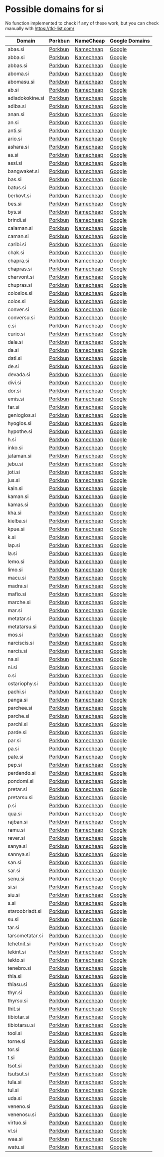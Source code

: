 # Possible domains for si

No function implemented to check if any of these work, but you can check manually with https://tld-list.com/

| Domain | Porkbun | NameCheap | Google Domains |
|---|---|---|---|
| abas.si | [Porkbun](https://porkbun.com/checkout/search?prb=e814663da1&tlds=&idnLanguage=&search=search&q=abas.si) | [Namecheap](https://www.namecheap.com/domains/registration/results/?domain=abas.si) | [Google](https://domains.google.com/registrar/search?searchTerm=abas.si) |
| abba.si | [Porkbun](https://porkbun.com/checkout/search?prb=e814663da1&tlds=&idnLanguage=&search=search&q=abba.si) | [Namecheap](https://www.namecheap.com/domains/registration/results/?domain=abba.si) | [Google](https://domains.google.com/registrar/search?searchTerm=abba.si) |
| abbas.si | [Porkbun](https://porkbun.com/checkout/search?prb=e814663da1&tlds=&idnLanguage=&search=search&q=abbas.si) | [Namecheap](https://www.namecheap.com/domains/registration/results/?domain=abbas.si) | [Google](https://domains.google.com/registrar/search?searchTerm=abbas.si) |
| aboma.si | [Porkbun](https://porkbun.com/checkout/search?prb=e814663da1&tlds=&idnLanguage=&search=search&q=aboma.si) | [Namecheap](https://www.namecheap.com/domains/registration/results/?domain=aboma.si) | [Google](https://domains.google.com/registrar/search?searchTerm=aboma.si) |
| abomasu.si | [Porkbun](https://porkbun.com/checkout/search?prb=e814663da1&tlds=&idnLanguage=&search=search&q=abomasu.si) | [Namecheap](https://www.namecheap.com/domains/registration/results/?domain=abomasu.si) | [Google](https://domains.google.com/registrar/search?searchTerm=abomasu.si) |
| ab.si | [Porkbun](https://porkbun.com/checkout/search?prb=e814663da1&tlds=&idnLanguage=&search=search&q=ab.si) | [Namecheap](https://www.namecheap.com/domains/registration/results/?domain=ab.si) | [Google](https://domains.google.com/registrar/search?searchTerm=ab.si) |
| adiadokokine.si | [Porkbun](https://porkbun.com/checkout/search?prb=e814663da1&tlds=&idnLanguage=&search=search&q=adiadokokine.si) | [Namecheap](https://www.namecheap.com/domains/registration/results/?domain=adiadokokine.si) | [Google](https://domains.google.com/registrar/search?searchTerm=adiadokokine.si) |
| adiba.si | [Porkbun](https://porkbun.com/checkout/search?prb=e814663da1&tlds=&idnLanguage=&search=search&q=adiba.si) | [Namecheap](https://www.namecheap.com/domains/registration/results/?domain=adiba.si) | [Google](https://domains.google.com/registrar/search?searchTerm=adiba.si) |
| anan.si | [Porkbun](https://porkbun.com/checkout/search?prb=e814663da1&tlds=&idnLanguage=&search=search&q=anan.si) | [Namecheap](https://www.namecheap.com/domains/registration/results/?domain=anan.si) | [Google](https://domains.google.com/registrar/search?searchTerm=anan.si) |
| an.si | [Porkbun](https://porkbun.com/checkout/search?prb=e814663da1&tlds=&idnLanguage=&search=search&q=an.si) | [Namecheap](https://www.namecheap.com/domains/registration/results/?domain=an.si) | [Google](https://domains.google.com/registrar/search?searchTerm=an.si) |
| anti.si | [Porkbun](https://porkbun.com/checkout/search?prb=e814663da1&tlds=&idnLanguage=&search=search&q=anti.si) | [Namecheap](https://www.namecheap.com/domains/registration/results/?domain=anti.si) | [Google](https://domains.google.com/registrar/search?searchTerm=anti.si) |
| ario.si | [Porkbun](https://porkbun.com/checkout/search?prb=e814663da1&tlds=&idnLanguage=&search=search&q=ario.si) | [Namecheap](https://www.namecheap.com/domains/registration/results/?domain=ario.si) | [Google](https://domains.google.com/registrar/search?searchTerm=ario.si) |
| ashara.si | [Porkbun](https://porkbun.com/checkout/search?prb=e814663da1&tlds=&idnLanguage=&search=search&q=ashara.si) | [Namecheap](https://www.namecheap.com/domains/registration/results/?domain=ashara.si) | [Google](https://domains.google.com/registrar/search?searchTerm=ashara.si) |
| as.si | [Porkbun](https://porkbun.com/checkout/search?prb=e814663da1&tlds=&idnLanguage=&search=search&q=as.si) | [Namecheap](https://www.namecheap.com/domains/registration/results/?domain=as.si) | [Google](https://domains.google.com/registrar/search?searchTerm=as.si) |
| assi.si | [Porkbun](https://porkbun.com/checkout/search?prb=e814663da1&tlds=&idnLanguage=&search=search&q=assi.si) | [Namecheap](https://www.namecheap.com/domains/registration/results/?domain=assi.si) | [Google](https://domains.google.com/registrar/search?searchTerm=assi.si) |
| bangwaket.si | [Porkbun](https://porkbun.com/checkout/search?prb=e814663da1&tlds=&idnLanguage=&search=search&q=bangwaket.si) | [Namecheap](https://www.namecheap.com/domains/registration/results/?domain=bangwaket.si) | [Google](https://domains.google.com/registrar/search?searchTerm=bangwaket.si) |
| bas.si | [Porkbun](https://porkbun.com/checkout/search?prb=e814663da1&tlds=&idnLanguage=&search=search&q=bas.si) | [Namecheap](https://www.namecheap.com/domains/registration/results/?domain=bas.si) | [Google](https://domains.google.com/registrar/search?searchTerm=bas.si) |
| batus.si | [Porkbun](https://porkbun.com/checkout/search?prb=e814663da1&tlds=&idnLanguage=&search=search&q=batus.si) | [Namecheap](https://www.namecheap.com/domains/registration/results/?domain=batus.si) | [Google](https://domains.google.com/registrar/search?searchTerm=batus.si) |
| berkovt.si | [Porkbun](https://porkbun.com/checkout/search?prb=e814663da1&tlds=&idnLanguage=&search=search&q=berkovt.si) | [Namecheap](https://www.namecheap.com/domains/registration/results/?domain=berkovt.si) | [Google](https://domains.google.com/registrar/search?searchTerm=berkovt.si) |
| bes.si | [Porkbun](https://porkbun.com/checkout/search?prb=e814663da1&tlds=&idnLanguage=&search=search&q=bes.si) | [Namecheap](https://www.namecheap.com/domains/registration/results/?domain=bes.si) | [Google](https://domains.google.com/registrar/search?searchTerm=bes.si) |
| bys.si | [Porkbun](https://porkbun.com/checkout/search?prb=e814663da1&tlds=&idnLanguage=&search=search&q=bys.si) | [Namecheap](https://www.namecheap.com/domains/registration/results/?domain=bys.si) | [Google](https://domains.google.com/registrar/search?searchTerm=bys.si) |
| brindi.si | [Porkbun](https://porkbun.com/checkout/search?prb=e814663da1&tlds=&idnLanguage=&search=search&q=brindi.si) | [Namecheap](https://www.namecheap.com/domains/registration/results/?domain=brindi.si) | [Google](https://domains.google.com/registrar/search?searchTerm=brindi.si) |
| calaman.si | [Porkbun](https://porkbun.com/checkout/search?prb=e814663da1&tlds=&idnLanguage=&search=search&q=calaman.si) | [Namecheap](https://www.namecheap.com/domains/registration/results/?domain=calaman.si) | [Google](https://domains.google.com/registrar/search?searchTerm=calaman.si) |
| caman.si | [Porkbun](https://porkbun.com/checkout/search?prb=e814663da1&tlds=&idnLanguage=&search=search&q=caman.si) | [Namecheap](https://www.namecheap.com/domains/registration/results/?domain=caman.si) | [Google](https://domains.google.com/registrar/search?searchTerm=caman.si) |
| caribi.si | [Porkbun](https://porkbun.com/checkout/search?prb=e814663da1&tlds=&idnLanguage=&search=search&q=caribi.si) | [Namecheap](https://www.namecheap.com/domains/registration/results/?domain=caribi.si) | [Google](https://domains.google.com/registrar/search?searchTerm=caribi.si) |
| chak.si | [Porkbun](https://porkbun.com/checkout/search?prb=e814663da1&tlds=&idnLanguage=&search=search&q=chak.si) | [Namecheap](https://www.namecheap.com/domains/registration/results/?domain=chak.si) | [Google](https://domains.google.com/registrar/search?searchTerm=chak.si) |
| chapra.si | [Porkbun](https://porkbun.com/checkout/search?prb=e814663da1&tlds=&idnLanguage=&search=search&q=chapra.si) | [Namecheap](https://www.namecheap.com/domains/registration/results/?domain=chapra.si) | [Google](https://domains.google.com/registrar/search?searchTerm=chapra.si) |
| chapras.si | [Porkbun](https://porkbun.com/checkout/search?prb=e814663da1&tlds=&idnLanguage=&search=search&q=chapras.si) | [Namecheap](https://www.namecheap.com/domains/registration/results/?domain=chapras.si) | [Google](https://domains.google.com/registrar/search?searchTerm=chapras.si) |
| chervont.si | [Porkbun](https://porkbun.com/checkout/search?prb=e814663da1&tlds=&idnLanguage=&search=search&q=chervont.si) | [Namecheap](https://www.namecheap.com/domains/registration/results/?domain=chervont.si) | [Google](https://domains.google.com/registrar/search?searchTerm=chervont.si) |
| chupras.si | [Porkbun](https://porkbun.com/checkout/search?prb=e814663da1&tlds=&idnLanguage=&search=search&q=chupras.si) | [Namecheap](https://www.namecheap.com/domains/registration/results/?domain=chupras.si) | [Google](https://domains.google.com/registrar/search?searchTerm=chupras.si) |
| coloslos.si | [Porkbun](https://porkbun.com/checkout/search?prb=e814663da1&tlds=&idnLanguage=&search=search&q=coloslos.si) | [Namecheap](https://www.namecheap.com/domains/registration/results/?domain=coloslos.si) | [Google](https://domains.google.com/registrar/search?searchTerm=coloslos.si) |
| colos.si | [Porkbun](https://porkbun.com/checkout/search?prb=e814663da1&tlds=&idnLanguage=&search=search&q=colos.si) | [Namecheap](https://www.namecheap.com/domains/registration/results/?domain=colos.si) | [Google](https://domains.google.com/registrar/search?searchTerm=colos.si) |
| conver.si | [Porkbun](https://porkbun.com/checkout/search?prb=e814663da1&tlds=&idnLanguage=&search=search&q=conver.si) | [Namecheap](https://www.namecheap.com/domains/registration/results/?domain=conver.si) | [Google](https://domains.google.com/registrar/search?searchTerm=conver.si) |
| conversu.si | [Porkbun](https://porkbun.com/checkout/search?prb=e814663da1&tlds=&idnLanguage=&search=search&q=conversu.si) | [Namecheap](https://www.namecheap.com/domains/registration/results/?domain=conversu.si) | [Google](https://domains.google.com/registrar/search?searchTerm=conversu.si) |
| c.si | [Porkbun](https://porkbun.com/checkout/search?prb=e814663da1&tlds=&idnLanguage=&search=search&q=c.si) | [Namecheap](https://www.namecheap.com/domains/registration/results/?domain=c.si) | [Google](https://domains.google.com/registrar/search?searchTerm=c.si) |
| curio.si | [Porkbun](https://porkbun.com/checkout/search?prb=e814663da1&tlds=&idnLanguage=&search=search&q=curio.si) | [Namecheap](https://www.namecheap.com/domains/registration/results/?domain=curio.si) | [Google](https://domains.google.com/registrar/search?searchTerm=curio.si) |
| dala.si | [Porkbun](https://porkbun.com/checkout/search?prb=e814663da1&tlds=&idnLanguage=&search=search&q=dala.si) | [Namecheap](https://www.namecheap.com/domains/registration/results/?domain=dala.si) | [Google](https://domains.google.com/registrar/search?searchTerm=dala.si) |
| da.si | [Porkbun](https://porkbun.com/checkout/search?prb=e814663da1&tlds=&idnLanguage=&search=search&q=da.si) | [Namecheap](https://www.namecheap.com/domains/registration/results/?domain=da.si) | [Google](https://domains.google.com/registrar/search?searchTerm=da.si) |
| dati.si | [Porkbun](https://porkbun.com/checkout/search?prb=e814663da1&tlds=&idnLanguage=&search=search&q=dati.si) | [Namecheap](https://www.namecheap.com/domains/registration/results/?domain=dati.si) | [Google](https://domains.google.com/registrar/search?searchTerm=dati.si) |
| de.si | [Porkbun](https://porkbun.com/checkout/search?prb=e814663da1&tlds=&idnLanguage=&search=search&q=de.si) | [Namecheap](https://www.namecheap.com/domains/registration/results/?domain=de.si) | [Google](https://domains.google.com/registrar/search?searchTerm=de.si) |
| devada.si | [Porkbun](https://porkbun.com/checkout/search?prb=e814663da1&tlds=&idnLanguage=&search=search&q=devada.si) | [Namecheap](https://www.namecheap.com/domains/registration/results/?domain=devada.si) | [Google](https://domains.google.com/registrar/search?searchTerm=devada.si) |
| divi.si | [Porkbun](https://porkbun.com/checkout/search?prb=e814663da1&tlds=&idnLanguage=&search=search&q=divi.si) | [Namecheap](https://www.namecheap.com/domains/registration/results/?domain=divi.si) | [Google](https://domains.google.com/registrar/search?searchTerm=divi.si) |
| dor.si | [Porkbun](https://porkbun.com/checkout/search?prb=e814663da1&tlds=&idnLanguage=&search=search&q=dor.si) | [Namecheap](https://www.namecheap.com/domains/registration/results/?domain=dor.si) | [Google](https://domains.google.com/registrar/search?searchTerm=dor.si) |
| emis.si | [Porkbun](https://porkbun.com/checkout/search?prb=e814663da1&tlds=&idnLanguage=&search=search&q=emis.si) | [Namecheap](https://www.namecheap.com/domains/registration/results/?domain=emis.si) | [Google](https://domains.google.com/registrar/search?searchTerm=emis.si) |
| far.si | [Porkbun](https://porkbun.com/checkout/search?prb=e814663da1&tlds=&idnLanguage=&search=search&q=far.si) | [Namecheap](https://www.namecheap.com/domains/registration/results/?domain=far.si) | [Google](https://domains.google.com/registrar/search?searchTerm=far.si) |
| genioglos.si | [Porkbun](https://porkbun.com/checkout/search?prb=e814663da1&tlds=&idnLanguage=&search=search&q=genioglos.si) | [Namecheap](https://www.namecheap.com/domains/registration/results/?domain=genioglos.si) | [Google](https://domains.google.com/registrar/search?searchTerm=genioglos.si) |
| hyoglos.si | [Porkbun](https://porkbun.com/checkout/search?prb=e814663da1&tlds=&idnLanguage=&search=search&q=hyoglos.si) | [Namecheap](https://www.namecheap.com/domains/registration/results/?domain=hyoglos.si) | [Google](https://domains.google.com/registrar/search?searchTerm=hyoglos.si) |
| hypothe.si | [Porkbun](https://porkbun.com/checkout/search?prb=e814663da1&tlds=&idnLanguage=&search=search&q=hypothe.si) | [Namecheap](https://www.namecheap.com/domains/registration/results/?domain=hypothe.si) | [Google](https://domains.google.com/registrar/search?searchTerm=hypothe.si) |
| h.si | [Porkbun](https://porkbun.com/checkout/search?prb=e814663da1&tlds=&idnLanguage=&search=search&q=h.si) | [Namecheap](https://www.namecheap.com/domains/registration/results/?domain=h.si) | [Google](https://domains.google.com/registrar/search?searchTerm=h.si) |
| inko.si | [Porkbun](https://porkbun.com/checkout/search?prb=e814663da1&tlds=&idnLanguage=&search=search&q=inko.si) | [Namecheap](https://www.namecheap.com/domains/registration/results/?domain=inko.si) | [Google](https://domains.google.com/registrar/search?searchTerm=inko.si) |
| jataman.si | [Porkbun](https://porkbun.com/checkout/search?prb=e814663da1&tlds=&idnLanguage=&search=search&q=jataman.si) | [Namecheap](https://www.namecheap.com/domains/registration/results/?domain=jataman.si) | [Google](https://domains.google.com/registrar/search?searchTerm=jataman.si) |
| jebu.si | [Porkbun](https://porkbun.com/checkout/search?prb=e814663da1&tlds=&idnLanguage=&search=search&q=jebu.si) | [Namecheap](https://www.namecheap.com/domains/registration/results/?domain=jebu.si) | [Google](https://domains.google.com/registrar/search?searchTerm=jebu.si) |
| joti.si | [Porkbun](https://porkbun.com/checkout/search?prb=e814663da1&tlds=&idnLanguage=&search=search&q=joti.si) | [Namecheap](https://www.namecheap.com/domains/registration/results/?domain=joti.si) | [Google](https://domains.google.com/registrar/search?searchTerm=joti.si) |
| jus.si | [Porkbun](https://porkbun.com/checkout/search?prb=e814663da1&tlds=&idnLanguage=&search=search&q=jus.si) | [Namecheap](https://www.namecheap.com/domains/registration/results/?domain=jus.si) | [Google](https://domains.google.com/registrar/search?searchTerm=jus.si) |
| kain.si | [Porkbun](https://porkbun.com/checkout/search?prb=e814663da1&tlds=&idnLanguage=&search=search&q=kain.si) | [Namecheap](https://www.namecheap.com/domains/registration/results/?domain=kain.si) | [Google](https://domains.google.com/registrar/search?searchTerm=kain.si) |
| kaman.si | [Porkbun](https://porkbun.com/checkout/search?prb=e814663da1&tlds=&idnLanguage=&search=search&q=kaman.si) | [Namecheap](https://www.namecheap.com/domains/registration/results/?domain=kaman.si) | [Google](https://domains.google.com/registrar/search?searchTerm=kaman.si) |
| kamas.si | [Porkbun](https://porkbun.com/checkout/search?prb=e814663da1&tlds=&idnLanguage=&search=search&q=kamas.si) | [Namecheap](https://www.namecheap.com/domains/registration/results/?domain=kamas.si) | [Google](https://domains.google.com/registrar/search?searchTerm=kamas.si) |
| kha.si | [Porkbun](https://porkbun.com/checkout/search?prb=e814663da1&tlds=&idnLanguage=&search=search&q=kha.si) | [Namecheap](https://www.namecheap.com/domains/registration/results/?domain=kha.si) | [Google](https://domains.google.com/registrar/search?searchTerm=kha.si) |
| kielba.si | [Porkbun](https://porkbun.com/checkout/search?prb=e814663da1&tlds=&idnLanguage=&search=search&q=kielba.si) | [Namecheap](https://www.namecheap.com/domains/registration/results/?domain=kielba.si) | [Google](https://domains.google.com/registrar/search?searchTerm=kielba.si) |
| kpue.si | [Porkbun](https://porkbun.com/checkout/search?prb=e814663da1&tlds=&idnLanguage=&search=search&q=kpue.si) | [Namecheap](https://www.namecheap.com/domains/registration/results/?domain=kpue.si) | [Google](https://domains.google.com/registrar/search?searchTerm=kpue.si) |
| k.si | [Porkbun](https://porkbun.com/checkout/search?prb=e814663da1&tlds=&idnLanguage=&search=search&q=k.si) | [Namecheap](https://www.namecheap.com/domains/registration/results/?domain=k.si) | [Google](https://domains.google.com/registrar/search?searchTerm=k.si) |
| lap.si | [Porkbun](https://porkbun.com/checkout/search?prb=e814663da1&tlds=&idnLanguage=&search=search&q=lap.si) | [Namecheap](https://www.namecheap.com/domains/registration/results/?domain=lap.si) | [Google](https://domains.google.com/registrar/search?searchTerm=lap.si) |
| la.si | [Porkbun](https://porkbun.com/checkout/search?prb=e814663da1&tlds=&idnLanguage=&search=search&q=la.si) | [Namecheap](https://www.namecheap.com/domains/registration/results/?domain=la.si) | [Google](https://domains.google.com/registrar/search?searchTerm=la.si) |
| lemo.si | [Porkbun](https://porkbun.com/checkout/search?prb=e814663da1&tlds=&idnLanguage=&search=search&q=lemo.si) | [Namecheap](https://www.namecheap.com/domains/registration/results/?domain=lemo.si) | [Google](https://domains.google.com/registrar/search?searchTerm=lemo.si) |
| limo.si | [Porkbun](https://porkbun.com/checkout/search?prb=e814663da1&tlds=&idnLanguage=&search=search&q=limo.si) | [Namecheap](https://www.namecheap.com/domains/registration/results/?domain=limo.si) | [Google](https://domains.google.com/registrar/search?searchTerm=limo.si) |
| macu.si | [Porkbun](https://porkbun.com/checkout/search?prb=e814663da1&tlds=&idnLanguage=&search=search&q=macu.si) | [Namecheap](https://www.namecheap.com/domains/registration/results/?domain=macu.si) | [Google](https://domains.google.com/registrar/search?searchTerm=macu.si) |
| madra.si | [Porkbun](https://porkbun.com/checkout/search?prb=e814663da1&tlds=&idnLanguage=&search=search&q=madra.si) | [Namecheap](https://www.namecheap.com/domains/registration/results/?domain=madra.si) | [Google](https://domains.google.com/registrar/search?searchTerm=madra.si) |
| mafio.si | [Porkbun](https://porkbun.com/checkout/search?prb=e814663da1&tlds=&idnLanguage=&search=search&q=mafio.si) | [Namecheap](https://www.namecheap.com/domains/registration/results/?domain=mafio.si) | [Google](https://domains.google.com/registrar/search?searchTerm=mafio.si) |
| marche.si | [Porkbun](https://porkbun.com/checkout/search?prb=e814663da1&tlds=&idnLanguage=&search=search&q=marche.si) | [Namecheap](https://www.namecheap.com/domains/registration/results/?domain=marche.si) | [Google](https://domains.google.com/registrar/search?searchTerm=marche.si) |
| mar.si | [Porkbun](https://porkbun.com/checkout/search?prb=e814663da1&tlds=&idnLanguage=&search=search&q=mar.si) | [Namecheap](https://www.namecheap.com/domains/registration/results/?domain=mar.si) | [Google](https://domains.google.com/registrar/search?searchTerm=mar.si) |
| metatar.si | [Porkbun](https://porkbun.com/checkout/search?prb=e814663da1&tlds=&idnLanguage=&search=search&q=metatar.si) | [Namecheap](https://www.namecheap.com/domains/registration/results/?domain=metatar.si) | [Google](https://domains.google.com/registrar/search?searchTerm=metatar.si) |
| metatarsu.si | [Porkbun](https://porkbun.com/checkout/search?prb=e814663da1&tlds=&idnLanguage=&search=search&q=metatarsu.si) | [Namecheap](https://www.namecheap.com/domains/registration/results/?domain=metatarsu.si) | [Google](https://domains.google.com/registrar/search?searchTerm=metatarsu.si) |
| mos.si | [Porkbun](https://porkbun.com/checkout/search?prb=e814663da1&tlds=&idnLanguage=&search=search&q=mos.si) | [Namecheap](https://www.namecheap.com/domains/registration/results/?domain=mos.si) | [Google](https://domains.google.com/registrar/search?searchTerm=mos.si) |
| narciscis.si | [Porkbun](https://porkbun.com/checkout/search?prb=e814663da1&tlds=&idnLanguage=&search=search&q=narciscis.si) | [Namecheap](https://www.namecheap.com/domains/registration/results/?domain=narciscis.si) | [Google](https://domains.google.com/registrar/search?searchTerm=narciscis.si) |
| narcis.si | [Porkbun](https://porkbun.com/checkout/search?prb=e814663da1&tlds=&idnLanguage=&search=search&q=narcis.si) | [Namecheap](https://www.namecheap.com/domains/registration/results/?domain=narcis.si) | [Google](https://domains.google.com/registrar/search?searchTerm=narcis.si) |
| na.si | [Porkbun](https://porkbun.com/checkout/search?prb=e814663da1&tlds=&idnLanguage=&search=search&q=na.si) | [Namecheap](https://www.namecheap.com/domains/registration/results/?domain=na.si) | [Google](https://domains.google.com/registrar/search?searchTerm=na.si) |
| ni.si | [Porkbun](https://porkbun.com/checkout/search?prb=e814663da1&tlds=&idnLanguage=&search=search&q=ni.si) | [Namecheap](https://www.namecheap.com/domains/registration/results/?domain=ni.si) | [Google](https://domains.google.com/registrar/search?searchTerm=ni.si) |
| o.si | [Porkbun](https://porkbun.com/checkout/search?prb=e814663da1&tlds=&idnLanguage=&search=search&q=o.si) | [Namecheap](https://www.namecheap.com/domains/registration/results/?domain=o.si) | [Google](https://domains.google.com/registrar/search?searchTerm=o.si) |
| ostariophy.si | [Porkbun](https://porkbun.com/checkout/search?prb=e814663da1&tlds=&idnLanguage=&search=search&q=ostariophy.si) | [Namecheap](https://www.namecheap.com/domains/registration/results/?domain=ostariophy.si) | [Google](https://domains.google.com/registrar/search?searchTerm=ostariophy.si) |
| pachi.si | [Porkbun](https://porkbun.com/checkout/search?prb=e814663da1&tlds=&idnLanguage=&search=search&q=pachi.si) | [Namecheap](https://www.namecheap.com/domains/registration/results/?domain=pachi.si) | [Google](https://domains.google.com/registrar/search?searchTerm=pachi.si) |
| panga.si | [Porkbun](https://porkbun.com/checkout/search?prb=e814663da1&tlds=&idnLanguage=&search=search&q=panga.si) | [Namecheap](https://www.namecheap.com/domains/registration/results/?domain=panga.si) | [Google](https://domains.google.com/registrar/search?searchTerm=panga.si) |
| parchee.si | [Porkbun](https://porkbun.com/checkout/search?prb=e814663da1&tlds=&idnLanguage=&search=search&q=parchee.si) | [Namecheap](https://www.namecheap.com/domains/registration/results/?domain=parchee.si) | [Google](https://domains.google.com/registrar/search?searchTerm=parchee.si) |
| parche.si | [Porkbun](https://porkbun.com/checkout/search?prb=e814663da1&tlds=&idnLanguage=&search=search&q=parche.si) | [Namecheap](https://www.namecheap.com/domains/registration/results/?domain=parche.si) | [Google](https://domains.google.com/registrar/search?searchTerm=parche.si) |
| parchi.si | [Porkbun](https://porkbun.com/checkout/search?prb=e814663da1&tlds=&idnLanguage=&search=search&q=parchi.si) | [Namecheap](https://www.namecheap.com/domains/registration/results/?domain=parchi.si) | [Google](https://domains.google.com/registrar/search?searchTerm=parchi.si) |
| parde.si | [Porkbun](https://porkbun.com/checkout/search?prb=e814663da1&tlds=&idnLanguage=&search=search&q=parde.si) | [Namecheap](https://www.namecheap.com/domains/registration/results/?domain=parde.si) | [Google](https://domains.google.com/registrar/search?searchTerm=parde.si) |
| par.si | [Porkbun](https://porkbun.com/checkout/search?prb=e814663da1&tlds=&idnLanguage=&search=search&q=par.si) | [Namecheap](https://www.namecheap.com/domains/registration/results/?domain=par.si) | [Google](https://domains.google.com/registrar/search?searchTerm=par.si) |
| pa.si | [Porkbun](https://porkbun.com/checkout/search?prb=e814663da1&tlds=&idnLanguage=&search=search&q=pa.si) | [Namecheap](https://www.namecheap.com/domains/registration/results/?domain=pa.si) | [Google](https://domains.google.com/registrar/search?searchTerm=pa.si) |
| pate.si | [Porkbun](https://porkbun.com/checkout/search?prb=e814663da1&tlds=&idnLanguage=&search=search&q=pate.si) | [Namecheap](https://www.namecheap.com/domains/registration/results/?domain=pate.si) | [Google](https://domains.google.com/registrar/search?searchTerm=pate.si) |
| pep.si | [Porkbun](https://porkbun.com/checkout/search?prb=e814663da1&tlds=&idnLanguage=&search=search&q=pep.si) | [Namecheap](https://www.namecheap.com/domains/registration/results/?domain=pep.si) | [Google](https://domains.google.com/registrar/search?searchTerm=pep.si) |
| perdendo.si | [Porkbun](https://porkbun.com/checkout/search?prb=e814663da1&tlds=&idnLanguage=&search=search&q=perdendo.si) | [Namecheap](https://www.namecheap.com/domains/registration/results/?domain=perdendo.si) | [Google](https://domains.google.com/registrar/search?searchTerm=perdendo.si) |
| pondomi.si | [Porkbun](https://porkbun.com/checkout/search?prb=e814663da1&tlds=&idnLanguage=&search=search&q=pondomi.si) | [Namecheap](https://www.namecheap.com/domains/registration/results/?domain=pondomi.si) | [Google](https://domains.google.com/registrar/search?searchTerm=pondomi.si) |
| pretar.si | [Porkbun](https://porkbun.com/checkout/search?prb=e814663da1&tlds=&idnLanguage=&search=search&q=pretar.si) | [Namecheap](https://www.namecheap.com/domains/registration/results/?domain=pretar.si) | [Google](https://domains.google.com/registrar/search?searchTerm=pretar.si) |
| pretarsu.si | [Porkbun](https://porkbun.com/checkout/search?prb=e814663da1&tlds=&idnLanguage=&search=search&q=pretarsu.si) | [Namecheap](https://www.namecheap.com/domains/registration/results/?domain=pretarsu.si) | [Google](https://domains.google.com/registrar/search?searchTerm=pretarsu.si) |
| p.si | [Porkbun](https://porkbun.com/checkout/search?prb=e814663da1&tlds=&idnLanguage=&search=search&q=p.si) | [Namecheap](https://www.namecheap.com/domains/registration/results/?domain=p.si) | [Google](https://domains.google.com/registrar/search?searchTerm=p.si) |
| qua.si | [Porkbun](https://porkbun.com/checkout/search?prb=e814663da1&tlds=&idnLanguage=&search=search&q=qua.si) | [Namecheap](https://www.namecheap.com/domains/registration/results/?domain=qua.si) | [Google](https://domains.google.com/registrar/search?searchTerm=qua.si) |
| rajban.si | [Porkbun](https://porkbun.com/checkout/search?prb=e814663da1&tlds=&idnLanguage=&search=search&q=rajban.si) | [Namecheap](https://www.namecheap.com/domains/registration/results/?domain=rajban.si) | [Google](https://domains.google.com/registrar/search?searchTerm=rajban.si) |
| ramu.si | [Porkbun](https://porkbun.com/checkout/search?prb=e814663da1&tlds=&idnLanguage=&search=search&q=ramu.si) | [Namecheap](https://www.namecheap.com/domains/registration/results/?domain=ramu.si) | [Google](https://domains.google.com/registrar/search?searchTerm=ramu.si) |
| rever.si | [Porkbun](https://porkbun.com/checkout/search?prb=e814663da1&tlds=&idnLanguage=&search=search&q=rever.si) | [Namecheap](https://www.namecheap.com/domains/registration/results/?domain=rever.si) | [Google](https://domains.google.com/registrar/search?searchTerm=rever.si) |
| sanya.si | [Porkbun](https://porkbun.com/checkout/search?prb=e814663da1&tlds=&idnLanguage=&search=search&q=sanya.si) | [Namecheap](https://www.namecheap.com/domains/registration/results/?domain=sanya.si) | [Google](https://domains.google.com/registrar/search?searchTerm=sanya.si) |
| sannya.si | [Porkbun](https://porkbun.com/checkout/search?prb=e814663da1&tlds=&idnLanguage=&search=search&q=sannya.si) | [Namecheap](https://www.namecheap.com/domains/registration/results/?domain=sannya.si) | [Google](https://domains.google.com/registrar/search?searchTerm=sannya.si) |
| san.si | [Porkbun](https://porkbun.com/checkout/search?prb=e814663da1&tlds=&idnLanguage=&search=search&q=san.si) | [Namecheap](https://www.namecheap.com/domains/registration/results/?domain=san.si) | [Google](https://domains.google.com/registrar/search?searchTerm=san.si) |
| sar.si | [Porkbun](https://porkbun.com/checkout/search?prb=e814663da1&tlds=&idnLanguage=&search=search&q=sar.si) | [Namecheap](https://www.namecheap.com/domains/registration/results/?domain=sar.si) | [Google](https://domains.google.com/registrar/search?searchTerm=sar.si) |
| senu.si | [Porkbun](https://porkbun.com/checkout/search?prb=e814663da1&tlds=&idnLanguage=&search=search&q=senu.si) | [Namecheap](https://www.namecheap.com/domains/registration/results/?domain=senu.si) | [Google](https://domains.google.com/registrar/search?searchTerm=senu.si) |
| si.si | [Porkbun](https://porkbun.com/checkout/search?prb=e814663da1&tlds=&idnLanguage=&search=search&q=si.si) | [Namecheap](https://www.namecheap.com/domains/registration/results/?domain=si.si) | [Google](https://domains.google.com/registrar/search?searchTerm=si.si) |
| siu.si | [Porkbun](https://porkbun.com/checkout/search?prb=e814663da1&tlds=&idnLanguage=&search=search&q=siu.si) | [Namecheap](https://www.namecheap.com/domains/registration/results/?domain=siu.si) | [Google](https://domains.google.com/registrar/search?searchTerm=siu.si) |
| s.si | [Porkbun](https://porkbun.com/checkout/search?prb=e814663da1&tlds=&idnLanguage=&search=search&q=s.si) | [Namecheap](https://www.namecheap.com/domains/registration/results/?domain=s.si) | [Google](https://domains.google.com/registrar/search?searchTerm=s.si) |
| staroobriadt.si | [Porkbun](https://porkbun.com/checkout/search?prb=e814663da1&tlds=&idnLanguage=&search=search&q=staroobriadt.si) | [Namecheap](https://www.namecheap.com/domains/registration/results/?domain=staroobriadt.si) | [Google](https://domains.google.com/registrar/search?searchTerm=staroobriadt.si) |
| su.si | [Porkbun](https://porkbun.com/checkout/search?prb=e814663da1&tlds=&idnLanguage=&search=search&q=su.si) | [Namecheap](https://www.namecheap.com/domains/registration/results/?domain=su.si) | [Google](https://domains.google.com/registrar/search?searchTerm=su.si) |
| tar.si | [Porkbun](https://porkbun.com/checkout/search?prb=e814663da1&tlds=&idnLanguage=&search=search&q=tar.si) | [Namecheap](https://www.namecheap.com/domains/registration/results/?domain=tar.si) | [Google](https://domains.google.com/registrar/search?searchTerm=tar.si) |
| tarsometatar.si | [Porkbun](https://porkbun.com/checkout/search?prb=e814663da1&tlds=&idnLanguage=&search=search&q=tarsometatar.si) | [Namecheap](https://www.namecheap.com/domains/registration/results/?domain=tarsometatar.si) | [Google](https://domains.google.com/registrar/search?searchTerm=tarsometatar.si) |
| tchetnit.si | [Porkbun](https://porkbun.com/checkout/search?prb=e814663da1&tlds=&idnLanguage=&search=search&q=tchetnit.si) | [Namecheap](https://www.namecheap.com/domains/registration/results/?domain=tchetnit.si) | [Google](https://domains.google.com/registrar/search?searchTerm=tchetnit.si) |
| tekint.si | [Porkbun](https://porkbun.com/checkout/search?prb=e814663da1&tlds=&idnLanguage=&search=search&q=tekint.si) | [Namecheap](https://www.namecheap.com/domains/registration/results/?domain=tekint.si) | [Google](https://domains.google.com/registrar/search?searchTerm=tekint.si) |
| tekto.si | [Porkbun](https://porkbun.com/checkout/search?prb=e814663da1&tlds=&idnLanguage=&search=search&q=tekto.si) | [Namecheap](https://www.namecheap.com/domains/registration/results/?domain=tekto.si) | [Google](https://domains.google.com/registrar/search?searchTerm=tekto.si) |
| tenebro.si | [Porkbun](https://porkbun.com/checkout/search?prb=e814663da1&tlds=&idnLanguage=&search=search&q=tenebro.si) | [Namecheap](https://www.namecheap.com/domains/registration/results/?domain=tenebro.si) | [Google](https://domains.google.com/registrar/search?searchTerm=tenebro.si) |
| thia.si | [Porkbun](https://porkbun.com/checkout/search?prb=e814663da1&tlds=&idnLanguage=&search=search&q=thia.si) | [Namecheap](https://www.namecheap.com/domains/registration/results/?domain=thia.si) | [Google](https://domains.google.com/registrar/search?searchTerm=thia.si) |
| thiasu.si | [Porkbun](https://porkbun.com/checkout/search?prb=e814663da1&tlds=&idnLanguage=&search=search&q=thiasu.si) | [Namecheap](https://www.namecheap.com/domains/registration/results/?domain=thiasu.si) | [Google](https://domains.google.com/registrar/search?searchTerm=thiasu.si) |
| thyr.si | [Porkbun](https://porkbun.com/checkout/search?prb=e814663da1&tlds=&idnLanguage=&search=search&q=thyr.si) | [Namecheap](https://www.namecheap.com/domains/registration/results/?domain=thyr.si) | [Google](https://domains.google.com/registrar/search?searchTerm=thyr.si) |
| thyrsu.si | [Porkbun](https://porkbun.com/checkout/search?prb=e814663da1&tlds=&idnLanguage=&search=search&q=thyrsu.si) | [Namecheap](https://www.namecheap.com/domains/registration/results/?domain=thyrsu.si) | [Google](https://domains.google.com/registrar/search?searchTerm=thyrsu.si) |
| thit.si | [Porkbun](https://porkbun.com/checkout/search?prb=e814663da1&tlds=&idnLanguage=&search=search&q=thit.si) | [Namecheap](https://www.namecheap.com/domains/registration/results/?domain=thit.si) | [Google](https://domains.google.com/registrar/search?searchTerm=thit.si) |
| tibiotar.si | [Porkbun](https://porkbun.com/checkout/search?prb=e814663da1&tlds=&idnLanguage=&search=search&q=tibiotar.si) | [Namecheap](https://www.namecheap.com/domains/registration/results/?domain=tibiotar.si) | [Google](https://domains.google.com/registrar/search?searchTerm=tibiotar.si) |
| tibiotarsu.si | [Porkbun](https://porkbun.com/checkout/search?prb=e814663da1&tlds=&idnLanguage=&search=search&q=tibiotarsu.si) | [Namecheap](https://www.namecheap.com/domains/registration/results/?domain=tibiotarsu.si) | [Google](https://domains.google.com/registrar/search?searchTerm=tibiotarsu.si) |
| tool.si | [Porkbun](https://porkbun.com/checkout/search?prb=e814663da1&tlds=&idnLanguage=&search=search&q=tool.si) | [Namecheap](https://www.namecheap.com/domains/registration/results/?domain=tool.si) | [Google](https://domains.google.com/registrar/search?searchTerm=tool.si) |
| torne.si | [Porkbun](https://porkbun.com/checkout/search?prb=e814663da1&tlds=&idnLanguage=&search=search&q=torne.si) | [Namecheap](https://www.namecheap.com/domains/registration/results/?domain=torne.si) | [Google](https://domains.google.com/registrar/search?searchTerm=torne.si) |
| tor.si | [Porkbun](https://porkbun.com/checkout/search?prb=e814663da1&tlds=&idnLanguage=&search=search&q=tor.si) | [Namecheap](https://www.namecheap.com/domains/registration/results/?domain=tor.si) | [Google](https://domains.google.com/registrar/search?searchTerm=tor.si) |
| t.si | [Porkbun](https://porkbun.com/checkout/search?prb=e814663da1&tlds=&idnLanguage=&search=search&q=t.si) | [Namecheap](https://www.namecheap.com/domains/registration/results/?domain=t.si) | [Google](https://domains.google.com/registrar/search?searchTerm=t.si) |
| tsot.si | [Porkbun](https://porkbun.com/checkout/search?prb=e814663da1&tlds=&idnLanguage=&search=search&q=tsot.si) | [Namecheap](https://www.namecheap.com/domains/registration/results/?domain=tsot.si) | [Google](https://domains.google.com/registrar/search?searchTerm=tsot.si) |
| tsutsut.si | [Porkbun](https://porkbun.com/checkout/search?prb=e814663da1&tlds=&idnLanguage=&search=search&q=tsutsut.si) | [Namecheap](https://www.namecheap.com/domains/registration/results/?domain=tsutsut.si) | [Google](https://domains.google.com/registrar/search?searchTerm=tsutsut.si) |
| tula.si | [Porkbun](https://porkbun.com/checkout/search?prb=e814663da1&tlds=&idnLanguage=&search=search&q=tula.si) | [Namecheap](https://www.namecheap.com/domains/registration/results/?domain=tula.si) | [Google](https://domains.google.com/registrar/search?searchTerm=tula.si) |
| tul.si | [Porkbun](https://porkbun.com/checkout/search?prb=e814663da1&tlds=&idnLanguage=&search=search&q=tul.si) | [Namecheap](https://www.namecheap.com/domains/registration/results/?domain=tul.si) | [Google](https://domains.google.com/registrar/search?searchTerm=tul.si) |
| uda.si | [Porkbun](https://porkbun.com/checkout/search?prb=e814663da1&tlds=&idnLanguage=&search=search&q=uda.si) | [Namecheap](https://www.namecheap.com/domains/registration/results/?domain=uda.si) | [Google](https://domains.google.com/registrar/search?searchTerm=uda.si) |
| veneno.si | [Porkbun](https://porkbun.com/checkout/search?prb=e814663da1&tlds=&idnLanguage=&search=search&q=veneno.si) | [Namecheap](https://www.namecheap.com/domains/registration/results/?domain=veneno.si) | [Google](https://domains.google.com/registrar/search?searchTerm=veneno.si) |
| venenosu.si | [Porkbun](https://porkbun.com/checkout/search?prb=e814663da1&tlds=&idnLanguage=&search=search&q=venenosu.si) | [Namecheap](https://www.namecheap.com/domains/registration/results/?domain=venenosu.si) | [Google](https://domains.google.com/registrar/search?searchTerm=venenosu.si) |
| virtuo.si | [Porkbun](https://porkbun.com/checkout/search?prb=e814663da1&tlds=&idnLanguage=&search=search&q=virtuo.si) | [Namecheap](https://www.namecheap.com/domains/registration/results/?domain=virtuo.si) | [Google](https://domains.google.com/registrar/search?searchTerm=virtuo.si) |
| vl.si | [Porkbun](https://porkbun.com/checkout/search?prb=e814663da1&tlds=&idnLanguage=&search=search&q=vl.si) | [Namecheap](https://www.namecheap.com/domains/registration/results/?domain=vl.si) | [Google](https://domains.google.com/registrar/search?searchTerm=vl.si) |
| waa.si | [Porkbun](https://porkbun.com/checkout/search?prb=e814663da1&tlds=&idnLanguage=&search=search&q=waa.si) | [Namecheap](https://www.namecheap.com/domains/registration/results/?domain=waa.si) | [Google](https://domains.google.com/registrar/search?searchTerm=waa.si) |
| watu.si | [Porkbun](https://porkbun.com/checkout/search?prb=e814663da1&tlds=&idnLanguage=&search=search&q=watu.si) | [Namecheap](https://www.namecheap.com/domains/registration/results/?domain=watu.si) | [Google](https://domains.google.com/registrar/search?searchTerm=watu.si) |
